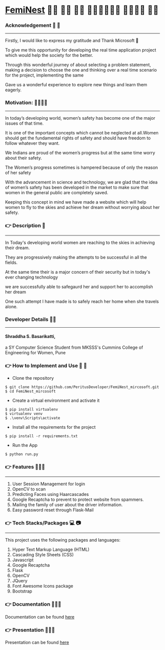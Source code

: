 # [FemiNest](https://docs.google.com/document/d/1b9OIx_o1nRHvkun8OYHOofOmQbRgLhs_RAoeRBHtVHw/edit?usp=sharing) :woman_office_worker: :woman_factory_worker:	:woman_singer:	:woman_artist::woman_astronaut::woman_firefighter:	:policewoman::female_detective: :woman_scientist:


### Acknowledgement :bouquet: :rose:
---
Firstly, I would like to express my gratitude and Thank Microsoft :bouquet:

To give me this opportunity for developing the real time application project which would help the society for the better.

Through this wonderful journey of about selecting a problem statement, making a decision to choose the one and thinking over a real time scenario for the project, implementing the same

Gave us a wonderful experience to explore new things and learn them eagerly.

### Motivation: :cherry_blossom::tulip::two_women_holding_hands::muscle:
---
In today’s developing world, women’s safety has become one of the major issues of that time. 

It is one of the important concepts which cannot be neglected at all.Women should get the fundamental rights of safety and should have freedom to follow whatever they want. 

We Indians are proud of the women’s progress but at the same time worry about their safety.

The Women’s progress sometimes is hampered because of only the reason of her safety

With the advancement in science and technology, we are glad that the idea of women’s safety  has been developed in the market to make sure that women in the general public are completely saved.

Keeping this concept in mind we have made a website which will help women to fly to the skies and achieve her dream without worrying about her safety.



### :point_right:  Description :scroll:
---
In Today's developing world women are reaching to the skies in achieving their dream.

They are progressively making the attempts to be successful in all the fields.

 At the same time their is a major concern of their security but in today's ever changing technology
 
 we are successfully able to safegaurd her and support her to accomplish her dream 
 
 One such attempt I have made is to safely reach her home when she travels alone.

### Developer Details :woman_technologist:
---
#### Shraddha S. Basarikatti, 

a SY Computer Science Student from MKSSS's Cummins College of Engineering for Women, Pune

### :point_right:	 How to Implement and Use :memo: :pencil:
- Clone the repository
```
$ git clone https://github.com/PeritusDeveloper/FemiNest_mircosoft.git
$ cd FemiNest_mircosoft
```
- Create a virtual environment and activate it
```
$ pip install virtualenv
$ virtualenv venv
$ .\venv\Scripts\activate
```
- Install all the requirements for the project
```
$ pip install -r requirements.txt
```
- Run the App
```
$ python run.py
```
### :point_right:	Features :rainbow::rainbow::rainbow:
---
1. User Session Management for login
2. OpenCV to scan
3. Predicting Faces using Haarcascades
4. Google Recaptcha to prevent to protect website from spammers.
5. Mailing the family of user about the driver information.
6. Easy password reset through Flask-Mail

### :point_right:	 Tech Stacks/Packages :computer:	:camera:
---

This project uses the following packages and languages:
1. Hyper Text Markup Language (HTML)
2. Cascading Style Sheets (CSS)
3. Javascript
4. Google Recaptcha
5. Flask
6. OpenCV
7. JQuery
8. Font Awesome Icons package 
9. Bootstrap

### :point_right:	 Documentation :receipt::receipt::receipt:
Documentation can be found [here](https://docs.google.com/document/d/1REjqQN7qbH5l_CglM1tw-Q24cmVuz2DY5YAoGSE6kVo/edit?usp=sharing)


### :point_right:	 Presentation :receipt::receipt::receipt:
Presentation can be found [here](https://docs.google.com/presentation/d/1MOycuwDXQUMybTCR6Mg1Vabyw2ALzvJ_3Z53aCRWceE/edit?usp=sharing)


